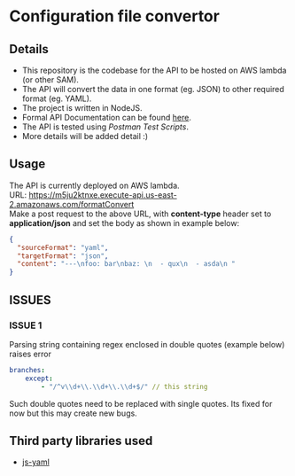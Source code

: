 # Configuration file convertor

## Details
+ This repository is the codebase for the API to be hosted on AWS lambda (or other SAM). <br />
+ The API will convert the data in one format (eg. JSON) to other required format (eg. YAML). <br />
+ The project is written in NodeJS. <br />
+ Formal API Documentation can be found [here](https://app.swaggerhub.com/apis-docs/HarshalRohit/try-swagger/1.0.0). <br />
+ The API is tested using _Postman Test Scripts_.
+ More details will be added detail :) <br />


## Usage
The API is currently deployed on AWS lambda. <br />
URL: https://m5ju2ktnxe.execute-api.us-east-2.amazonaws.com/formatConvert <br />
Make a post request to the above URL,  with **content-type** header set to **application/json** and set the body as shown in example below:
```json
{
  "sourceFormat": "yaml", 
  "targetFormat": "json", 
  "content": "---\nfoo: bar\nbaz: \n  - qux\n  - asda\n "
}
```

## ISSUES
### ISSUE 1
Parsing string containing regex enclosed in double quotes (example below) raises error
```yaml
branches:
    except:
        - "/^v\\d+\\.\\d+\\.\\d+$/" // this string
```
Such double quotes need to be replaced with single quotes. Its fixed for now but this may create new bugs.
## Third party libraries used
+ [js-yaml](https://github.com/nodeca/js-yaml)


